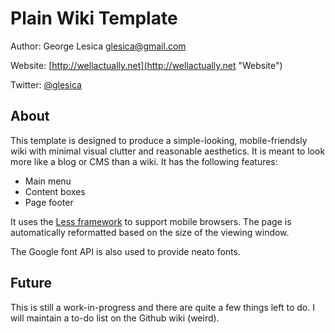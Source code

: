 # Plain Wiki Template

Author: George Lesica <glesica@gmail.com>

Website: [http://wellactually.net](http://wellactually.net "Website")

Twitter: [@glesica](http://twitter.com/glesica "Twitter")

## About

This template is designed to produce a simple-looking, mobile-friendsly wiki with minimal visual clutter and reasonable aesthetics. It is meant to look more like a blog or CMS than a wiki. It has the following features:

* Main menu
* Content boxes
* Page footer

It uses the [Less framework](http://lessframework.com/ "Less framework") to support mobile browsers. The page is automatically reformatted based on the size of the viewing window.

The Google font API is also used to provide neato fonts.

## Future

This is still a work-in-progress and there are quite a few things left to do. I will maintain a to-do list on the Github wiki (weird).

